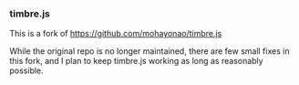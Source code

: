 
### timbre.js

This is a fork of https://github.com/mohayonao/timbre.js

While the original repo is no longer maintained, there are few small fixes in this
fork, and I plan to keep timbre.js working as long as reasonably possible.
